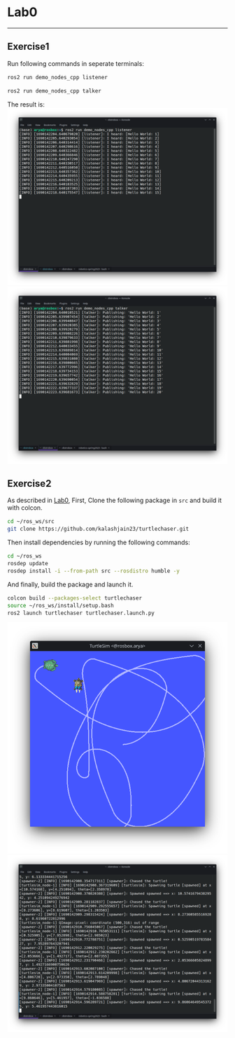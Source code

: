 # Lab0
----

## Exercise1
Run following commands in seperate terminals:
```bash
ros2 run demo_nodes_cpp listener
```
```bash
ros2 run demo_nodes_cpp talker
```

The result is:
![](../../assets/labs/lab0/1.png)
![](../../assets/labs/lab0/2.png)

## Exercise2
As described in [Lab0](https://github.com/arashsm79/robotics-lab/blob/main/Labs/Lab_0.md), First, Clone the following package in `src` and build it with colcon.
```bash
cd ~/ros_ws/src
git clone https://github.com/kalashjain23/turtlechaser.git
```
Then install dependencies by running the following commands:

```bash 
cd ~/ros_ws
rosdep update
rosdep install -i --from-path src --rosdistro humble -y
```

And finally, build the package and launch it.

```bash
colcon build --packages-select turtlechaser
source ~/ros_ws/install/setup.bash
ros2 launch turtlechaser turtlechaser.launch.py
```

![](../../assets/labs/lab0/3.png)
![](../../assets/labs/lab0/4.png)

